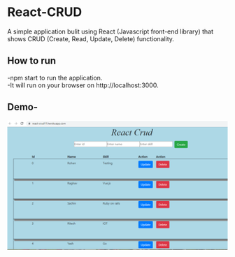 # React-CRUD
A simple application bulit using React (Javascript front-end library) that shows CRUD (Create, Read, Update, Delete) functionality.

## How to run
-npm start to run the application.</br>
-It will run on your browser on http://localhost:3000.

## Demo-
<img src="https://github.com/rahul2412/React-CRUD/blob/master/images/Capture.PNG" alt="Demo of application">


